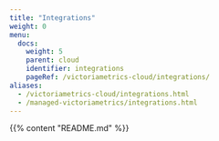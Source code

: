 ```yaml
---
title: "Integrations"
weight: 0
menu:
  docs:
    weight: 5
    parent: cloud
    identifier: integrations
    pageRef: /victoriametrics-cloud/integrations/
aliases:
  - /victoriametrics-cloud/integrations.html
  - /managed-victoriametrics/integrations.html
---
```

{{% content "README.md" %}}

